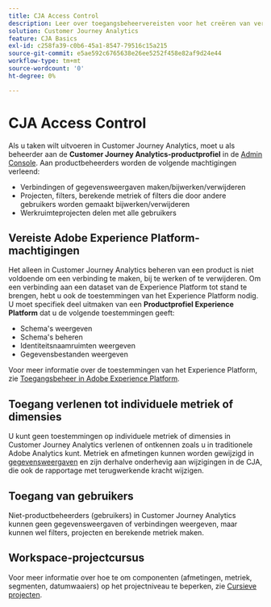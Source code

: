 ```yaml
---
title: CJA Access Control
description: Leer over toegangsbeheervereisten voor het creëren van verbindingen, het toevoegen van datasets, het creëren van gegevensmeningen, enz.
solution: Customer Journey Analytics
feature: CJA Basics
exl-id: c258fa39-c0b6-45a1-8547-79516c15a215
source-git-commit: e5ae592c6765638e26ee5252f458e82af9d24e44
workflow-type: tm+mt
source-wordcount: '0'
ht-degree: 0%

---
```


# CJA Access Control

Als u taken wilt uitvoeren in Customer Journey Analytics, moet u als beheerder aan de **Customer Journey Analytics-productprofiel** in de [Admin Console](https://adminconsole.adobe.com/enterprise/). Aan productbeheerders worden de volgende machtigingen verleend:

* Verbindingen of gegevensweergaven maken/bijwerken/verwijderen
* Projecten, filters, berekende metriek of filters die door andere gebruikers worden gemaakt bijwerken/verwijderen
* Werkruimteprojecten delen met alle gebruikers

## Vereiste Adobe Experience Platform-machtigingen

Het alleen in Customer Journey Analytics beheren van een product is niet voldoende om een verbinding te maken, bij te werken of te verwijderen. Om een verbinding aan een dataset van de Experience Platform tot stand te brengen, hebt u ook de toestemmingen van het Experience Platform nodig. U moet specifiek deel uitmaken van een **Productprofiel Experience Platform** dat u de volgende toestemmingen geeft:

* Schema&#39;s weergeven
* Schema&#39;s beheren
* Identiteitsnaamruimten weergeven
* Gegevensbestanden weergeven

Voor meer informatie over de toestemmingen van het Experience Platform, zie [Toegangsbeheer in Adobe Experience Platform](https://experienceleague.adobe.com/docs/experience-platform/access-control/home.html).

## Toegang verlenen tot individuele metriek of dimensies

U kunt geen toestemmingen op individuele metriek of dimensies in Customer Journey Analytics verlenen of ontkennen zoals u in traditionele Adobe Analytics kunt. Metriek en afmetingen kunnen worden gewijzigd in [gegevensweergaven](/help/data-views/data-views.md) en zijn derhalve onderhevig aan wijzigingen in de CJA, die ook de rapportage met terugwerkende kracht wijzigen.

## Toegang van gebruikers

Niet-productbeheerders (gebruikers) in Customer Journey Analytics kunnen geen gegevensweergaven of verbindingen weergeven, maar kunnen wel filters, projecten en berekende metriek maken.

## Workspace-projectcursus

Voor meer informatie over hoe te om componenten (afmetingen, metriek, segmenten, datumwaaiers) op het projectniveau te beperken, zie [Cursieve projecten](/help/analysis-workspace/curate-share/curate.md).



